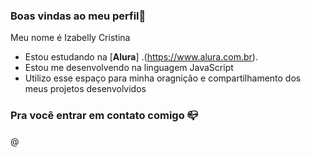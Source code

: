 ### Boas vindas ao meu perfil💙

Meu nome é Izabelly Cristina

- Estou estudando na [**Alura**]
 .(https://www.alura.com.br).
- Estou me desenvolvendo na linguagem JavaScript
- Utilizo esse espaço para minha oragnição e compartilhamento dos meus projetos desenvolvidos

 ### Pra você entrar em contato comigo 📪

 
 
@

